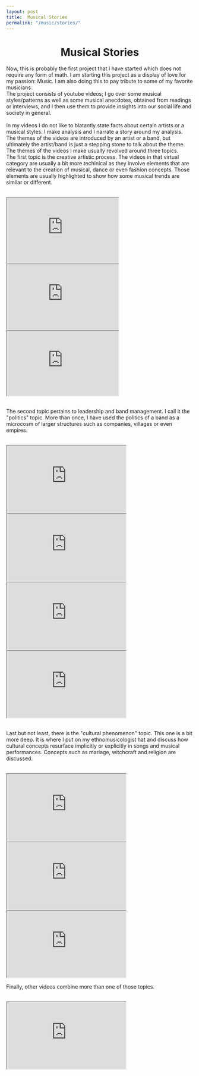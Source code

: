 ```yaml
---
layout: post
title:  Musical Stories 
permalink: "/music/stories/"
---
```


<div class="w3-row">
    <h1 style="text-align:center">Musical Stories</h1>
      <p class = "justify">
Now, this is probably the first project that I have started which does not require any form of math. I am starting this project as a display of love for my passion: Music. I am also doing this to pay tribute to some of my favorite musicians.<br>
The project consists of youtube videos; I go over some musical styles/patterns as well as some musical anecdotes, obtained from readings or interviews, and I then use them to provide insights into our social life and society in general.
<br>
<br>
In my videos I do not like to blatantly state facts about certain artists or a musical styles. I make analysis and I narrate a story around my analysis. The themes of the videos are introduced by an artist or a band, but ultimately the artist/band is just a stepping stone to talk about the theme. The themes of the videos I make usually revolved around three topics. 
<br>
The first topic is the creative artistic process. The videos in that virtual category are usually a bit more techinical as they involve elements that are relevant to the creation of musical, dance or even fashion concepts. Those elements are usually highlighted to show how some musical trends are similar or different. 
<br>
<br>
</p>
<div class="w3-main w3-center" >
    <iframe width="300" height="175"
        src="https://www.youtube.com/embed/h2FetVOzR3E">
    </iframe>
    <iframe width="300" height="175"
        src="https://www.youtube.com/embed/4sn9eacnvUE">
    </iframe>
    <iframe width="300" height="175"
        src="https://www.youtube.com/embed/__5jipCrs7A">
    </iframe>
</div> 
 <p class = "justify">
<br>
The second topic pertains to leadership and band management. I call it the "politics" topic. More than once, I have used the politics of a band as a microcosm of larger structures such as companies, villages or even empires. 
<br>
<br>
</p>
    <div class="w3-main w3-center" >
    <iframe width="320" height="180"
        src="https://www.youtube.com/embed/wCJ50xkwLLs">
    </iframe>
    <iframe width="320" height="180"
        src="https://www.youtube.com/embed/1nMRrl4h7s0">
    </iframe>
    <iframe width="320" height="180"
        src="https://www.youtube.com/embed/3j-G1m2UMxY">
    </iframe>
        <iframe width="320" height="180"
        src="https://www.youtube.com/embed/M3WStZ1unSg">
    </iframe>
    </div> 
 <p class = "justify">
<br>
Last but not least, there is the "cultural phenomenon" topic. This one is a bit more deep. It is where I put on my ethnomusicologist hat and discuss how cultural concepts resurface implicitly or explicitly in songs and musical performances. Concepts such as mariage, witchcraft and religion are discussed. 
<br>
<br>
</p>
<div class="w3-main w3-center" > 
    <iframe width="320" height="180"
        src="https://www.youtube.com/embed/ERZ5SKnCdX0">
    </iframe>
    <iframe width="320" height="180"
        src="https://www.youtube.com/embed/KILOUbTvhn0">
    </iframe>
    <iframe width="320" height="180"
        src="https://www.youtube.com/embed/nZzfFNOCwLU">
    </iframe>
</div> 
 <p class = "justify">
Finally, other videos combine more than one of those topics. 
<br>
<br>
</p>
<div class="w3-main w3-center" >
    <iframe width="320" height="180"
        src="https://www.youtube.com/embed/GPsnGIlaAXc">
    </iframe>
    </div> 
</div>



